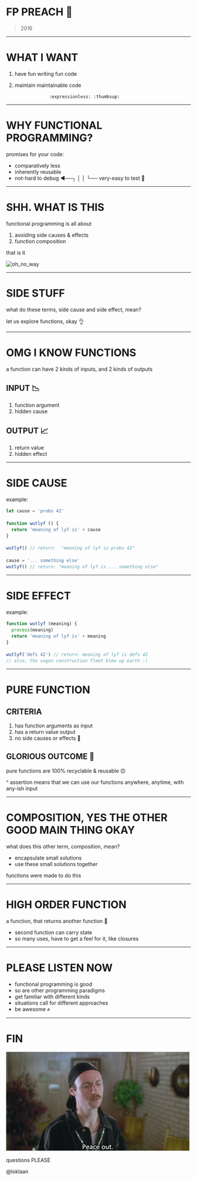 












# FP PREACH :eyes:

> 2016

---
# WHAT I WANT


1. have fun writing fun code
2. maintain maintainable code






                    :expressionless: :thumbsup:

---
# WHY FUNCTIONAL PROGRAMMING?


promises for your code:

* comparatively less
* inherently reusable
* not-hard to debug   ◀──┐
                         │
                         │
                         └── very-easy to test :raised_hands:

---
# SHH. WHAT IS THIS


functional programming is all about

1. avoiding side causes & effects
2. function composition

that is it

![oh_no_way](ohwow.gif)

---
# SIDE STUFF


what do these terms, side cause and side effect, mean?

let us explore functions, okay :ok_hand:

---
# OMG I KNOW FUNCTIONS


a function can have 2 kinds of inputs, and 2 kinds of outputs


## INPUT :chart_with_downwards_trend:

1. function argument
2. hidden cause


## OUTPUT :chart_with_upwards_trend:

1. return value
2. hidden effect

---
# SIDE CAUSE


example:
```javascript
let cause = 'probs 42'

function wutlyf () {
  return 'meaning of lyf is' + cause
}

wutlyf() // return:  "meaning of lyf is probs 42"

cause = '... something else'
wutlyf() // return: "meaning of lyf is ... something else"
```

---
# SIDE EFFECT


example:
```javascript
function wutlyf (meaning) {
  process(meaning)
  return 'meaning of lyf is' + meaning
}

wutlyf('defs 42') // return: meaning of lyf is defs 42
// also, the vogon construction fleet blew up earth :(
```

---
# PURE FUNCTION


## CRITERIA

1. has function arguments as input
2. has a return value output
3. no side causes or effects :no_good:


## GLORIOUS OUTCOME :dancer:

pure functions are 100% recyclable & reusable :blush:

^ assertion means that we can use our
  functions anywhere, anytime, with
  any-ish input

---
# COMPOSITION, YES THE OTHER GOOD MAIN THING OKAY


what does this other term, composition, mean?

* encapsulate small solutions
* use these small solutions together

functions were made to do this

---
# HIGH ORDER FUNCTION


a function, that returns another function :hatching_chick:

* second function can carry state
* so many uses, have to get a feel for it, like closures

---
# PLEASE LISTEN NOW


* functional programming is good
* so are other programming paradigms
* get familiar with different kinds
* situations call for different approaches
* be awesome :fist:

---
# FIN

![finish](bye.gif)

questions PLEASE

@loklaan
